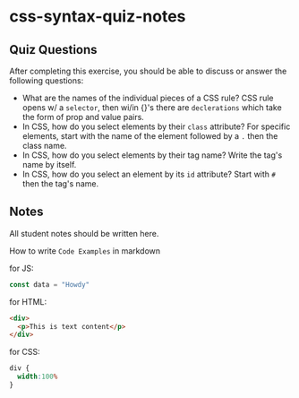 # css-syntax-quiz-notes

## Quiz Questions

After completing this exercise, you should be able to discuss or answer the following questions:

- What are the names of the individual pieces of a CSS rule?
CSS rule opens w/ a `selector`, then wi/in {}'s there are `declerations` which take the form of prop and value pairs.
- In CSS, how do you select elements by their `class` attribute?
For specific elements, start with the name of the element followed by a `.` then the class name.
- In CSS, how do you select elements by their tag name?
Write the tag's name by itself.
- In CSS, how do you select an element by its `id` attribute?
Start with `#` then the tag's name.

## Notes

All student notes should be written here.


How to write `Code Examples` in markdown

for JS:
```javascript
const data = "Howdy"
```

for HTML:
```html
<div>
  <p>This is text content</p>
</div>
```

for CSS:
```css
div {
  width:100%
}
```
